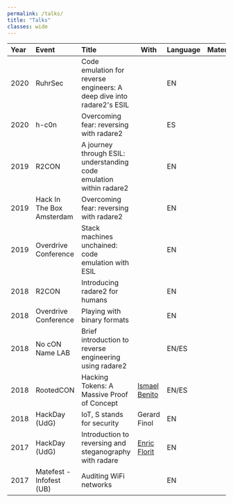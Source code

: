 ```yaml
---
permalink: /talks/
title: "Talks"
classes: wide
---
```


| Year | Event                     | Title                                                        | With                                                       | Language | Materials                                                    |
| :--- | :------------------------ | :----------------------------------------------------------- | ---------------------------------------------------------- | :------- | :----------------------------------------------------------- |
| 2020 | RuhrSec                   | Code emulation for reverse engineers: A deep dive into radare2's ESIL |                                                            | EN       | [<i class="fas fa-file-powerpoint"></i>](https://github.com/arnaugamez/talks/raw/master/2020/01_ruhrsec/slides.pdf) [<i class="fab fa-youtube"></i>](https://www.youtube.com/watch?v=4ATseh8aRTE) [<i class="fab fa-github-square"></i>](https://github.com/arnaugamez/talks/tree/master/2020/01_ruhrsec) |
| 2020 | h-c0n                     | Overcoming fear: reversing with radare2                      |                                                            | ES       | [<i class="fas fa-file-powerpoint"></i>](https://github.com/arnaugamez/talks/raw/master/2020/00_h-c0n/slides.pdf) [<i class="fab fa-github-square"></i>](https://github.com/arnaugamez/talks/tree/master/2020/00_h-c0n) |
| 2019 | R2CON                     | A journey through ESIL: understanding code emulation within radare2 |                                                            | EN       | [<i class="fas fa-file-powerpoint"></i>](https://github.com/arnaugamez/talks/raw/master/2019/02_r2con/slides.pdf) [<i class="fab fa-youtube"></i>](https://www.youtube.com/watch?v=MaFafykTASw) [<i class="fab fa-github-square"></i>](https://github.com/arnaugamez/talks/tree/master/2019/02_r2con) |
| 2019 | Hack In The Box Amsterdam | Overcoming fear: reversing with radare2                      |                                                            | EN       | [<i class="fas fa-file-powerpoint"></i>](https://github.com/arnaugamez/talks/raw/master/2019/01_hackinthebox-ams/slides.pdf) [<i class="fab fa-youtube"></i>](https://www.youtube.com/watch?v=317dNavABKo) [<i class="fab fa-github-square"></i>](https://github.com/arnaugamez/talks/tree/master/2019/01_hackinthebox-ams) |
| 2019 | Overdrive Conference      | Stack machines unchained: code emulation with ESIL           |                                                            | EN       | [<i class="fas fa-file-powerpoint"></i>](https://github.com/arnaugamez/talks/raw/master/2019/00_overdriveconference/slides.pdf) [<i class="fab fa-github-square"></i>](https://github.com/arnaugamez/talks/tree/master/2019/00_overdriveconference) |
| 2018 | R2CON                     | Introducing radare2 for humans                               |                                                            | EN       | [<i class="fas fa-file-powerpoint"></i>](https://github.com/arnaugamez/talks/raw/master/2018/04_r2con/slides.pdf) [<i class="fab fa-youtube"></i>](https://www.youtube.com/watch?v=ARH1S8ygDnk) |
| 2018 | Overdrive Conference      | Playing with binary formats                                  |                                                            | EN       | [<i class="fas fa-file-powerpoint"></i>](https://github.com/arnaugamez/talks/raw/master/2018/03_overdriveconference/slides.pdf) |
| 2018 | No cON Name LAB           | Brief introduction to reverse engineering using radare2      |                                                            | EN/ES    | [<i class="fas fa-file-powerpoint"></i>](https://github.com/arnaugamez/talks/raw/master/2018/02_noconname-lab/slides.pdf) [<i class="fab fa-vimeo"></i>](https://vimeo.com/267633324) [<i class="fab fa-github-square"></i>](https://github.com/arnaugamez/talks/tree/master/2018/02_noconname-lab) |
| 2018 | RootedCON                 | Hacking Tokens: A Massive Proof of Concept                   | <a href="https://twitter.com/ismansiete">Ismael Benito</a> | EN/ES    | [<i class="fas fa-file-powerpoint"></i>](https://www.slideshare.net/rootedcon/ismael-benito-arnau-gmez-hacking-tokens-a-massive-poc) [<i class="fab fa-youtube"></i>](https://www.youtube.com/watch?v=IRwxOooQVZY) |
| 2018 | HackDay (UdG)             | IoT, S stands for security                                   | Gerard Finol                                               | EN       | [<i class="fas fa-file-powerpoint"></i>](https://github.com/arnaugamez/talks/raw/master/2018/00_hackday-udg/slides.pdf) |
| 2017 | HackDay (UdG)             | Introduction to reversing and steganography with radare      | <a href="https://enricflorit.com">Enric Florit</a>         | EN       | [<i class="fas fa-file-powerpoint"></i>](https://github.com/arnaugamez/talks/raw/master/2017/01_hackday-udg/slides.pdf) [<i class="fab fa-github-square"></i>](https://github.com/arnaugamez/talks/tree/master/2017/01_hackday-udg) |
| 2017 | Matefest - Infofest (UB)  | Auditing WiFi networks                                       |                                                            | EN       | [<i class="fas fa-file-powerpoint"></i>](https://slides.com/hackinglliure/taller-matefest-infofest#/) |